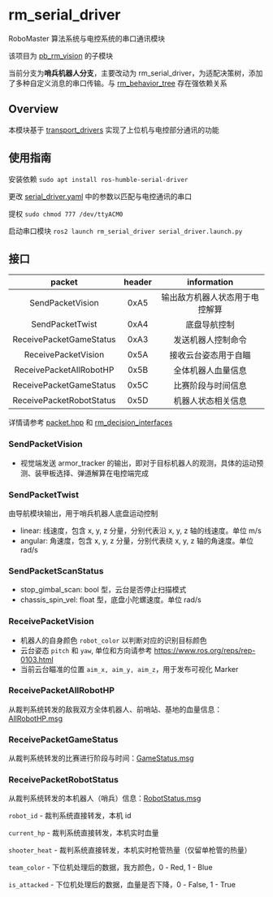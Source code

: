 # rm_serial_driver

RoboMaster 算法系统与电控系统的串口通讯模块

该项目为 [pb_rm_vision](https://gitee.com/SMBU-POLARBEAR/PB_RM_Vision) 的子模块

当前分支为**哨兵机器人分支**，主要改动为 rm_serial_driver，为适配决策树，添加了多种自定义消息的串口传输。与 [rm_behavior_tree](https://gitee.com/SMBU-POLARBEAR/rm_behavior_tree) 存在强依赖关系

## Overview

本模块基于 [transport_drivers](https://github.com/ros-drivers/transport_drivers) 实现了上位机与电控部分通讯的功能

## 使用指南

安装依赖 `sudo apt install ros-humble-serial-driver`

更改 [serial_driver.yaml](config/serial_driver.yaml) 中的参数以匹配与电控通讯的串口

提权 `sudo chmod 777 /dev/ttyACM0`

启动串口模块 `ros2 launch rm_serial_driver serial_driver.launch.py`

## 接口

| **packet**          | **header** | **information** |
|:-------------------:|:----------:|:---------------:|
| SendPacketVision    | 0xA5       | 输出敌方机器人状态用于电控解算 |
| SendPacketTwist     | 0xA4       | 底盘导航控制                |
| ReceivePacketGameStatus     | 0xA3       | 发送机器人控制命令   |
| ReceivePacketVision | 0x5A       | 接收云台姿态用于自瞄         |
| ReceivePacketAllRobotHP  | 0x5B  | 全体机器人血量信息           |
| ReceivePacketGameStatus  | 0x5C  | 比赛阶段与时间信息           |
| ReceivePacketRobotStatus | 0x5D  | 机器人状态相关信息           |

详情请参考 [packet.hpp](include/rm_serial_driver/packet.hpp) 和 [rm_decision_interfaces](https://gitee.com/SMBU-POLARBEAR/rm_behavior_tree/tree/master/rm_decision_interfaces/msg)

### SendPacketVision

- 视觉端发送 armor_tracker 的输出，即对于目标机器人的观测，具体的运动预测、装甲板选择、弹道解算在电控端完成

### SendPacketTwist

由导航模块输出，用于哨兵机器人底盘运动控制

- linear: 线速度，包含 x, y, z 分量，分别代表沿 x, y, z 轴的线速度。单位 m/s
- angular: 角速度，包含 x, y, z 分量，分别代表绕 x, y, z 轴的角速度。单位 rad/s

### SendPacketScanStatus

- stop_gimbal_scan: bool 型，云台是否停止扫描模式
- chassis_spin_vel: float 型，底盘小陀螺速度。单位 rad/s

### ReceivePacketVision

- 机器人的自身颜色 `robot_color` 以判断对应的识别目标颜色
- 云台姿态 `pitch` 和 `yaw`, 单位和方向请参考 <https://www.ros.org/reps/rep-0103.html>
- 当前云台瞄准的位置 `aim_x, aim_y, aim_z`，用于发布可视化 Marker

### ReceivePacketAllRobotHP

从裁判系统转发的敌我双方全体机器人、前哨站、基地的血量信息：[AllRobotHP.msg](https://gitee.com/SMBU-POLARBEAR/rm_behavior_tree/blob/master/rm_decision_interfaces/msg/AllRobotHP.msg)

### ReceivePacketGameStatus

从裁判系统转发的比赛进行阶段与时间：[GameStatus.msg](https://gitee.com/SMBU-POLARBEAR/rm_behavior_tree/blob/master/rm_decision_interfaces/msg/GameStatus.msg)

### ReceivePacketRobotStatus

从裁判系统转发的本机器人（哨兵）信息：[RobotStatus.msg](https://gitee.com/SMBU-POLARBEAR/rm_behavior_tree/blob/master/rm_decision_interfaces/msg/RobotStatus.msg)

  `robot_id` - 裁判系统直接转发，本机 id

  `current_hp` - 裁判系统直接转发，本机实时血量

  `shooter_heat` - 裁判系统直接转发，本机实时枪管热量（仅留单枪管的热量）

  `team_color` - 下位机处理后的数据，我方颜色，0 - Red, 1 - Blue

  `is_attacked` - 下位机处理后的数据，血量是否下降，0 - False, 1 - True
